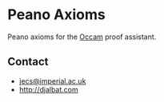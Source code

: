 # Peano Axioms

Peano axioms for the [Occam](http://djalbat.com/occam) proof assistant.

## Contact

* jecs@imperial.ac.uk
* http://djalbat.com

